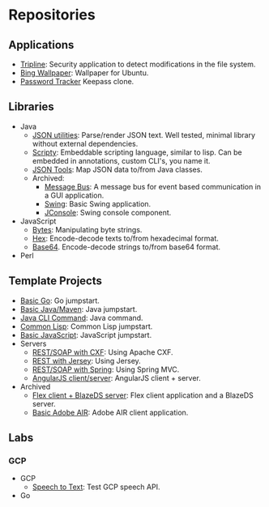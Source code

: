 # Repositories
## Applications

* [Tripline](https://github.com/branscha/app-tripline): Security application to detect modifications in the file system.
* [Bing Wallpaper](https://github.com/branscha/app-bing-wallpaper): Wallpaper for Ubuntu.
* [Password Tracker](https://github.com/branscha/app-patra) Keepass clone.

## Libraries

* Java
   * [JSON utilities](https://github.com/branscha/lib-jsonutil): Parse/render JSON text. Well tested, minimal library without external dependencies.
   * [Scripty](https://github.com/branscha/lib-scripty): Embeddable scripting language, similar to lisp. Can be embedded in annotations, custom CLI's, you name it.
   * [JSON Tools](https://github.com/branscha/lib-jsontools): Map JSON data to/from Java classes. 
   * Archived:
      * [Message Bus](https://github.com/branscha/lib-messagebus): A message bus for event based communication in a GUI application.
      * [Swing](https://github.com/branscha/tmplt-swingbasic): Basic Swing application.
      * [JConsole](https://github.com/branscha/lib-jconsole): Swing console component.
* JavaScript
   * [Bytes](https://github.com/branscha/lib-bytes): Manipulating byte strings.
   * [Hex](https://github.com/branscha/lib-hex): Encode-decode texts to/from hexadecimal format.
   * [Base64](https://github.com/branscha/lib-base64). Encode-decode strings to/from base64 format.
* Perl


## Template Projects

* [Basic Go](https://github.com/branscha/tmplt-basic-go): Go jumpstart.
* [Basic Java/Maven](https://github.com/branscha/tmplt-basic-maven): Java jumpstart.
* [Java CLI Command](https://github.com/branscha/tmplt-java-cli-cmd): Java command.
* [Common Lisp](https://github.com/branscha/tmplt-basic-lisp): Common Lisp jumpstart.
* [Basic JavaScript](https://github.com/branscha/tmplt-es6-gulp-jest): JavaScript jumpstart.
* Servers
   * [REST/SOAP with CXF](https://github.com/branscha/tmplt-server-cxf): Using Apache CXF.
   * [REST with Jersey](https://github.com/branscha/tmplt-server-rest-jersey): Using Jersey.
   * [REST/SOAP with Spring](https://github.com/branscha/tmplt-server-rest-springmvc): Using Spring MVC.
   * [AngularJS client/server](https://github.com/branscha/tmplt-ngapp): AngularJS client + server.
* Archived
   * [Flex client + BlazeDS server](https://github.com/branscha/tmplt-flexapp): Flex client application and a BlazeDS server.
   * [Basic Adobe AIR](https://github.com/branscha/tmplt-airapp): Adobe AIR client application.

## Labs
### GCP

* GCP
   * [Speech to Text](https://github.com/branscha/speech-to-text): Test GCP speech API.
* Go
